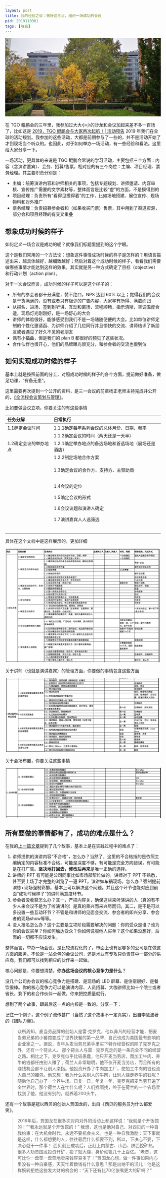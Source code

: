 ```yaml
---
layout: post
title: 我的经验之谈：做好这三点，组织一场成功的会议
pid: 2019110301
tags: [峰会]
---
```


![20191102摄于北京](/uploads/2019/11/01-yellow-leaves-in-fall.jpg)

在 TGO 鲲鹏会的三年里，我参加过大大小小的沙龙和会议加起来差不多一百场了，比如这是 [2019，TGO 鲲鹏会与大家再次起航！| 活动预告](https://mp.weixin.qq.com/s/6vKzcHKylj5vGpwQzhvbKQ) 2019 年我们在全球的活动规划。我参加的这些活动，大都是前期参与了一些的，并不是活动开始了才到现场当个听众的。也因此，对于如何举办一场活动，有一些经验和看法。这里给大家分享一下。

一场活动，更具体的来说是 TGO 鲲鹏会常说的学习活动，主要包括三个方面：内容（含演讲嘉宾）、会务、招募/售票，相对应的有三个岗位：主编、项目经理、票务经理。其主要职责分别是：

* 主编：统筹演讲内容和讲师相关的事项，包括专题规划、讲师邀请、内容审核、宣传推广需要的文字素材等，整体而言是比较“虚”的方面，不是摸得到的
* 项目经理：负责所有“看得见摸得着”的工作，比如场地搭建、展位宣传、现场物料和对外推广
* 票务经理：负责招募参会者和（如果收买门票）售票，其中用到了渠道资源，部分会和项目经理的有交叉重叠
## 想象成功时候的样子

如何定义一场会议是成功的呢？就像我们标题里提到的这个字眼。

这个是我们常用的一个方法论：想象这件事情成功时候的样子是怎样的？用语言描述出来，越具体越好，越细致越好；然后对着这个成功时候的样子，看看我们需要做哪些事情才能达到这样的效果。其实就是另一种方式确定了目标（objective）和行动计划（action plan）。

对于一次会议而言，成功时候的样子可以是这个样子的：

* 所有的参会者都十分满意，赞不绝口，NPS 达到 60% 以上；觉得我们的会议是干货满满的，没有或者只有极少的广告内容，大家学有所得、满载而归
* 从报名、进场、签到到听讲、互动和离场，流程顺畅，指示清晰，空调温度合适，现场灯光刚刚好，是一场舒心的大会
* 讲师的体验很好，能够感受到我们不是一场随随便便的大会。比如每位讲师定制的个性化邀请函、为讲师介绍了几位同行并且愉快的交流、讲师结识了新朋友或者遇见了好久不见的老朋友
* 偶有小插曲，但是我们的 plan B 都很好的预见了这些状况。
* 合作伙伴也很开心，他们的品牌曝光很充分，和参会者的交流也很到位
## 如何实现成功时候的样子
基本上就是按照前面的分工，对照成功时候的样子的各个方面，提前做好准备，做足功课，“有备无患”。

这里需要再次提到一个公开的资料，是三一会议的前辈杨正老师主持完成并公开的，[《全流程会议策划与管理》](http://zhaoxinlong.cn/uploads/2019/10/01-%E5%85%A8%E6%B5%81%E7%A8%8B%E4%BC%9A%E8%AE%AE%E7%AD%96%E5%88%92%E4%B8%8E%E7%AE%A1%E7%90%86-2019%E6%9D%AD%E5%B7%9EMICE.pdf)。

比如要做会议立项，你要关注的有这些事情

|任务分解    |日常执行|
| :--    |:-- |
|1.1确定会议时间|1.1.1确定每年系列会议的总体月份、日期、频率|
||1.1.2确定会议的时间（两天还是一天半）|
|1.2确定会议的举办地点|1.2.1确定举办地点的备选场地和首选场地（展场还是酒店）|
|      |1.2.2制定场地合作方案|
     |      |1.2.3会场考察|
      |      |1.2.4场地合作谈判|
      |      |1.2.5场地合作合同协议或备忘录签订|
      |1.3确定会议的合作方、支持方、主赞助商|1.3.1确定是否有联合主办方、学术支持方|
      |      |1.3.2会议合作方案（赞助计划）|
      |      |1.3.3合作方书面商函|
     |      |1.3.4跟踪并获得批复|
      |      |1.3.5进一步优化合作协议|
      |      |1.3.6协议签订以及预付款|
      |1.4会议的定位|1.4.1预设会议的规模目标，对标竞争者|
      |      |1.4.2来宾的行业类别、重点行业类别等|
      |      |1.4.3来宾的层次定位，听众身份是采购还是市场|
      |1.5确定会议的形式|1.5.1 会议的分类是技术会、招商会、说明会  |
      |      |1.5.2会议的讨论形式及数量(主旨演讲、主题演讲、圆桌讨论、专业培训、小组讨论) |
      |      |1.5.3演讲嘉宾的招募形式、数量、境内外嘉宾的初步⼈选和⽐例|
      |1.6会议议题和演讲⼈确定|1.6.1 确定会议议题，广泛对内、对外调研、受众研究和竞争者研究|
      |      |1.6.2召开规划咨询委员会、顾问会议、成⽴立顾问委员会 |
      |      |1.6.3初步确定会议议题类别和范围|
      |1.7演讲嘉宾⼈人选筛选|1.7.1确定演讲人的参与方式(一对一推荐为主还是对外开放征集评选为主)  |
      |      |1.7.2根据参与方式制定演讲嘉宾招募⽅案或邀请函|
      |      |1.7.3根据方案开展嘉宾邀请⼯作(设计嘉宾征集商函、 推⼴信等)|
      |      |1.7.4合作⽅推荐和联络(合作方、学术支持方等)|
      |      |1.7.5定期回顾进展、评估人选、初步人选|
      |      |1.7.6人选的确定和变更事宜 |
      |      |1.7.7签订演讲⼈意向书、确认书|



具体在这个文档中是这样展示的，更加详细

![](/uploads/2019/11/03-on-proposal.png)

关于讲师（也就是演讲嘉宾）的管理方面，你要做的事情包含这些方面

![](/uploads/2019/11/01-on-speakers.png)

关于会场布置，你要关注这些事情

![](/uploads/2019/11/02-on-room-arrangement.png)


## 所有要做的事情都有了，成功的难点是什么？
在我的[上一篇文章](http://zhaoxinlong.cn/2019/10/3-months-preparation-for-300-attendees.html)提到了几个故事，基本上是在实践过程中的难点了：

1. 讲师提供的演讲内容“不合格”，怎么办？当然了，这里的不合格指的是依照主编确定的内容标准不合格，可能是深度不够，有可能是完全方向错误，有可能是在打广告。**坚决地打回去，修改后再来**是唯一正确的选择。
2. 讲师的 PPT  有可能是公司同事比如市场部帮忙做的，讲师对于 PPT 不熟悉，甚至要上场了才完整的浏览了一遍 PPT，演讲如车祸现场。怎么办？强制提前演练+现场强制彩排，基本上可以解决这个问题。并且这个环节也能对应到前面“成功时候样子”的讲师满意度环节。
3. 参会者没收获怎么办？其一，严把内容关，确保这些来听演讲的人（真的有不少人来会议不是为了听演讲的）是真的乘兴而来兴尽而归。其二，是不是可以多设置一些互动环节？不管是和讲师的见面会交流、参会者的即兴分享、参会者的现场show等等。
4. 没人报名怎么办？这个主要是立项阶段需要解决的问题：你的受众是谁？谁为你的会议买单？你如何触达受众？你如何说服他人买单？这个如果没想好，后面的一切都不应该发生。

整体而言，举办一场会议，是比较流程化的了，市面上也有足够多的公司是在做这方面的服务。不论是一站全包的会议公司，还是术业有专攻只负责其中一部分的供应商，我们都可以找到相应的伙伴来一起做。

核心问题是，你要想清楚，**你办这场会议的核心竞争力是什么**？

没几个公司办会议的核心竞争力是搭建、是现场的 LED  屏幕、是住宿很好、是餐饮很棒。你的核心竞争力可以是演讲内容、人员招募、大咖讲师比如十个院士或者省长，剩下的和合作伙伴一起做，你来把控质量就行。

想到了两个故事，跟最后这一点的内核是一致的。分享一下：

记住一个例子，这个例子流传甚广（当然了这个故事不一定真实），出自李慧波著的《团队力量》。

>众所周知，麦当劳品牌的创始人是雷·克罗克，他以非凡的经营才能，把麦当劳兄弟的小餐馆变成了世界快餐的第一品牌，自己也成为美国最有影响的企业家之一。据说，当年从麦当劳兄弟手里买下特许经营权的除了克罗克之外，还有一个荷兰人。
>那个荷兰人与雷 · 克罗克走的是一条完全不同的经营之路。相比之下，克罗克似乎比较愚蠢，他只开麦当劳店，而加工牛肉、养牛的钱都任由别人赚了；荷兰人非常聪明，他不仅开麦当劳店，而且所有的赚钱机会都不让别人染指。他投资开办了牛肉加工厂，使加工牛肉的钱也流入自己的腰包。他又想：我为什么买别人的牛肉，让别人赚走养牛的钱呢？随后他自己办了一个养牛场。日复一日，年复一年，克罗克把麦当劳开遍了全世界时，那个荷兰人在忙什么呢？人们找啊找，终于在荷兰的一个农场里找到了他，他没有别的，就养着200头牛。

还有一个故事是冠以西贝的创始人贾国龙的，出自《西贝的服务员为什么都爱笑》。

>2016年后，贾国龙在很多次对内对外的活动上都这样说：“我就是个开饭馆的！”“我永远就是个开饭馆的！”
>我想，这也是他对自己、对西贝的一种自我约束：在大机会时代，永远不要机会主义。也是一种自我激励：天下事就是这样，什么都想要的人，往往最后什么都要不到，所以，下决心不要，下决心就干一件事！
>西贝创业成功后，正赶上内蒙古、山西、陕西挖矿热，很多人劝贾国龙投资开矿，投了就大赚，身价动辄几十上百亿。“老贾，这可比你一盘菜一盘菜地卖来钱容易多了！”贾国龙心想，做一件事如果内心里没有一种自豪感，天天忙着数钱有什么意思？那是出纳干的活儿！他是这样婉转拒绝这些发大财的机会的：“天下还有比70亿张嘴更大的矿吗？”


